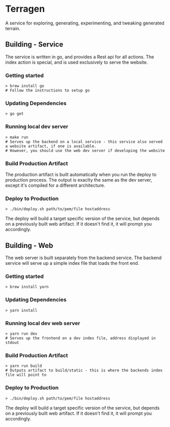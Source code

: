 # Terragen
A service for exploring, generating, experimenting, and tweaking generated terrain.

## Building - Service
The service is written in go, and provides a Rest api for all actions.
The index action is special, and is used exclusively to serve the website.

### Getting started
```
> brew install go
# Follow the instructions to setup go
```

### Updating Dependencies
```
> go get
```

### Running local dev server
```
> make run
# Serves up the backend on a local service - this service also served a website artifact, if one is available.
# However, you should use the web dev server if developing the website
```

### Build Production Artifact
The production artifact is built automatically when you run the deploy to production process.
The output is exaclty the same as the dev server, except it's compiled for a different architecture.

### Deploy to Production
```
> ./bin/deploy.sh path/to/pem/file hostaddress
```

The deploy will build a target specific version of the service, but depends on a previously built web artifact.
If it doesn't find it, it will prompt you accordingly.

## Building - Web
The web server is built separately from the backend service. The backend service will serve up a simple index file that loads the front end.

### Getting started
```
> brew install yarn
```

### Updating Dependencies
```
> yarn install
```

### Running local dev web server
```
> yarn run dev
# Serves up the frontend on a dev index file, address displayed in stdout
```

### Build Production Artifact
```
> yarn run build
# Outputs artifact to build/static - this is where the backends index file will point to
```

### Deploy to Production
```
> ./bin/deploy.sh path/to/pem/file hostaddress
```

The deploy will build a target specific version of the service, but depends on a previously built web artifact.
If it doesn't find it, it will prompt you accordingly.
